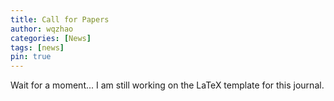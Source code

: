 ```yaml
---
title: Call for Papers
author: wqzhao
categories: [News]
tags: [news]
pin: true
---
```


Wait for a moment...
I am still working on the LaTeX template for this journal.
